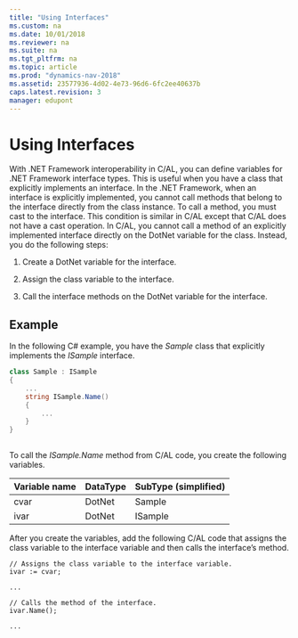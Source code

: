 ```yaml
---
title: "Using Interfaces"
ms.custom: na
ms.date: 10/01/2018
ms.reviewer: na
ms.suite: na
ms.tgt_pltfrm: na
ms.topic: article
ms.prod: "dynamics-nav-2018"
ms.assetid: 23577936-4d02-4e73-96d6-6fc2ee40637b
caps.latest.revision: 3
manager: edupont
---
```

# Using Interfaces
With .NET Framework interoperability in C/AL, you can define variables for .NET Framework interface types. This is useful when you have a class that explicitly implements an interface. In the .NET Framework, when an interface is explicitly implemented, you cannot call methods that belong to the interface directly from the class instance. To call a method, you must cast to the interface. This condition is similar in C/AL except that C/AL does not have a cast operation. In C/AL, you cannot call a method of an explicitly implemented interface directly on the DotNet variable for the class. Instead, you do the following steps:  
  
1.  Create a DotNet variable for the interface.  
  
2.  Assign the class variable to the interface.  
  
3.  Call the interface methods on the DotNet variable for the interface.  
  
## Example  
 In the following C\# example, you have the *Sample* class that explicitly implements the *ISample* interface.  
  
```c#  
class Sample : ISample  
{  
    ...  
    string ISample.Name()  
    {  
        ...  
    }  
}  
  
```  
  
 To call the *ISample.Name* method from C/AL code, you create the following variables.  
  
|Variable name|DataType|SubType \(simplified\)|  
|-------------------|--------------|----------------------------|  
|cvar|DotNet|Sample|  
|ivar|DotNet|ISample|  
  
 After you create the variables, add the following C/AL code that assigns the class variable to the interface variable and then calls the interface’s method.  
  
```  
// Assigns the class variable to the interface variable.  
ivar := cvar;  
  
...  
  
// Calls the method of the interface.  
ivar.Name();  
  
...  
  
```